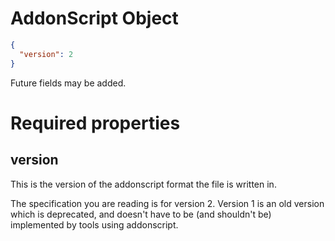 # AddonScript Object

```json
{
  "version": 2
}
```

Future fields may be added.

# Required properties

## version

This is the version of the addonscript format the file is written in.

The specification you are reading is for version 2. Version 1 is an old version which is deprecated,
and doesn't have to be (and shouldn't be) implemented by tools using addonscript.
